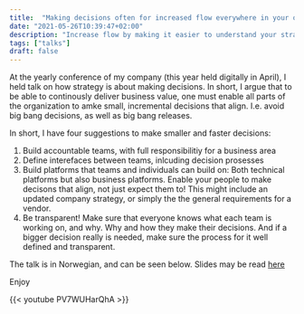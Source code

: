 ```yaml
---
title:  "Making decisions often for increased flow everywhere in your organization"
date: "2021-05-26T10:39:47+02:00"
description: "Increase flow by making it easier to understand your strategy, and make decisions based on it."
tags: ["talks"]
draft: false
---
```


At the yearly conference of my company (this year held digitally in April), I held talk on how strategy is about making decisions. In short, I argue that to be able to continously deliver business value, one must enable all parts of the organization to amke small, incremental decisions that align. I.e. avoid big bang decisions, as well as big bang releases. 

In short, I have four suggestions to make smaller and faster decisions:

1. Build accountable teams, with full responsibilitiy for a business area
2. Define interefaces between teams, inlcuding decision prosesses
3. Build platforms that teams and individuals can build on: Both technical platforms but also business platforms. Enable your people to make decisons that align, not just expect them to! This might include an updated company strategy, or simply the the general requirements for a vendor.
4. Be transparent! Make sure that everyone knows what each team is working on, and why. Why and how they make their decisions. And if a bigger decision really is needed, make sure the process for it well defined and transparent.

The talk is in Norwegian, and can be seen below.  Slides may be read [here](/2021/CC21.pdf)

Enjoy

{{< youtube PV7WUHarQhA >}}